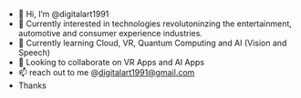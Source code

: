 - 👋 Hi, I’m @digitalart1991
- 👀 Currently interested in technologies revolutoninzing the entertainment, automotive and consumer experience industries.
- 🌱 Currently learning Cloud, VR, Quantum Computing and AI (Vision and Speech)
- 💞️ Looking to collaborate on VR Apps and AI Apps
- 📫 reach out to me @digitalart1991@gmail.com
- Thanks

<!---
digitalart1991/digitalart1991 is a ✨ special ✨ repository because its `README.md` (this file) appears on your GitHub profile.
You can click the Preview link to take a look at your changes.
--->

